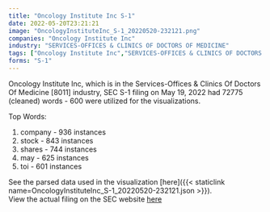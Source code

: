 ```yaml
---
title: "Oncology Institute Inc S-1"
date: 2022-05-20T23:21:21
image: "OncologyInstituteInc_S-1_20220520-232121.png"
companies: "Oncology Institute Inc"
industry: "SERVICES-OFFICES & CLINICS OF DOCTORS OF MEDICINE"
tags: ["Oncology Institute Inc","SERVICES-OFFICES & CLINICS OF DOCTORS OF MEDICINE","05-19-2022","S-1"]
forms: "S-1"
---
```

Oncology Institute Inc, which is in the Services-Offices & Clinics Of Doctors Of Medicine [8011] industry, SEC S-1 filing on May 19, 2022 had 72775 (cleaned) words - 600 were utilized for the visualizations.

Top Words:
1. company - 936 instances
2. stock - 843 instances
3. shares - 744 instances
4. may - 625 instances
5. toi - 601 instances


See the parsed data used in the visualization [here]({{< staticlink name=OncologyInstituteInc_S-1_20220520-232121.json >}}).  
View the actual filing on the SEC website [here](https://www.sec.gov/Archives/edgar/data/1799191/0001104659-22-062776.txt)